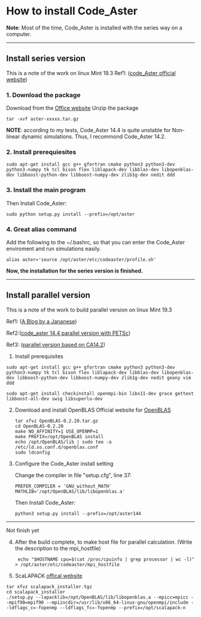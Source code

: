 # How to install Code_Aster

**Note**: Most of the time, Code_Aster is installed with the series way on a computer. 

---

## Install series version
This is a note of the work on linux Mint 19.3
Ref1: ([code_Aster official website](https://www.code-aster.org/spip.php?article272))
### 1. Download the package
Download from the [Office website](https://code-aster.org/V2/spip.php?article272)
Unzip the package 
```
tar -xvf aster-xxxxx.tar.gz
```
**NOTE**: according to my tests, Code_Aster 14.4 is quite unstable for Non-linear dynamic simulations. Thus, I recommond Code_Aster 14.2.

### 2. Install prerequiesites

``` shell
sudo apt-get install gcc g++ gfortran cmake python3 python3-dev python3-numpy tk tcl bison flex liblapack-dev libblas-dev libopenblas-dev libboost-python-dev libboost-numpy-dev zlib1g-dev nedit ddd
```

### 3. Install the main program
   Then Install Code_Aster:	
   ``` shell
   sudo python setup.py install --prefix=/opt/aster
   ```
### 4. Great alias command
 Add the following to the ~/.bashrc, so that you can enter the Code_Aster enviroment and run simulations easily. 

   ``` shell
   alias aster='source /opt/aster/etc/codeaster/profile.sh'
   ```

**Now, the installation for the series version is finished.**

---

## Install parallel version
This is a note of the work to build parallel version on linux Mint 19.3

Ref1: ([A Blog by a Jananese](https://hitoricae.com/2020/05/16/installation-code_aster14-4-to-xubuntu20-04/))

Ref2:([code_aster 14.4 parallel version with PETSc](https://hitoricae.com/2019/11/10/code_aster-14-4-with-petsc/))

Ref3: ([parallel version based on CA14.2](https://code-aster.it/2019/01/12/code_aster-14-2-in-parallelo-su-ubuntu-bionic/))


1. Install prerequisites
``` shell
sudo apt-get install gcc g++ gfortran cmake python3 python3-dev python3-numpy tk tcl bison flex liblapack-dev libblas-dev libopenblas-dev libboost-python-dev libboost-numpy-dev zlib1g-dev nedit geany vim ddd

sudo apt-get install checkinstall openmpi-bin libx11-dev grace gettext libboost-all-dev swig libsuperlu-dev
```

2. Download and install OpenBLAS 
   Official website for [OpenBLAS](https://www.openblas.net/)
   
   ```shell
   tar xfvz OpenBLAS-0.2.20.tar.gz
   cd OpenBLAS-0.2.20
   make NO_AFFINITY=1 USE_OPENMP=1
   make PREFIX=/opt/OpenBLAS install
   echo /opt/OpenBLAS/lib | sudo tee -a /etc/ld.so.conf.d/openblas.conf
   sudo ldconfig
   ```
   
3. Configure the Code_Aster install setting
   
   Change the compiler in file "setup.cfg", line 37:
   
   ```
   PREFER_COMPILER = 'GNU_without_MATH'
   MATHLIB='/opt/OpenBLAS/lib/libopenblas.a'
   ```
   Then Install Code_Aster:	
   
   ``` 
   python3 setup.py install --prefix=/opt/aster144
   ```
--- 
Not finish yet



4. After the build complete, to make host file for parallel calculation. (Write the description to the mpi_hostfile)
   
   ```
    echo "$HOSTNAME cpu=$(cat /proc/cpuinfo | grep processor | wc -l)" > /opt/aster/etc/codeaster/mpi_hostfile
    ```
5.  ScaLAPACK  [offical website](http://www.netlib.org/scalapack/)

   ```
   tar xfvz scalapack_installer.tgz
   cd scalapack_installer
   ./setup.py --lapacklib=/opt/OpenBLAS/lib/libopenblas.a --mpicc=mpicc --mpif90=mpif90 --mpiincdir=/usr/lib/x86_64-linux-gnu/openmpi/include --ldflags_c=-fopenmp --ldflags_fc=-fopenmp --prefix=/opt/scalapack-n

   ```

